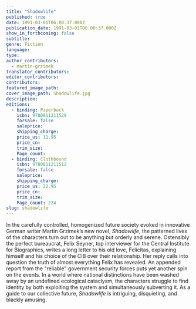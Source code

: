 ```yaml
---
title: "Shadowlife"
published: true
date: 1991-03-01T06:00:37.000Z
publication_date: 1991-03-01T06:00:37.000Z
show_in_forthcoming: false
subtitle:
genre: Fiction
language:
type:
author_contributors:
  - martin-grzimek
translator_contributors:
editor_contributors:
contributors:
featured_image_path:
cover_image_path: Shadowlife.jpg
description:
editions:
  - binding: Paperback
    isbn: 9780811211529
    forsale: false
    saleprice:
    shipping_charge:
    price_us: 11.95
    price_cn:
    trim_size:
    Page_count:
  - binding: Clothbound
    isbn: 9780811211512
    forsale: false
    saleprice:
    shipping_charge:
    price_us: 22.95
    price_cn:
    trim_size:
    Page_count: 224
slug: shadowlife
---
```


In the carefully controlled, homogenized future society evoked in innovative German writer Martin Grzimek’s new novel, _Shadowlife_, the patterned lives of the characters turn out to be anything but orderly and serene. Ostensibly the perfect bureaucrat, Felix Seyner, top interviewer for the Central Institute for Biographics, writes a long letter to his old love, Felicitas, explaining himself and his choice of the CIB over their relationship. Her reply calls into question the truth of almost everything Felix has revealed. An appended report from the "reliable" government security forces puts yet another spin on the events. In a world where national distinctions have been washed away by an undefined ecological cataclysm, the characters struggle to find identity by both exploiting the system and simultaneously subverting it. As a guide to our collective future, _Shadowlife_ is intriguing, disquieting, and blackly amusing.

